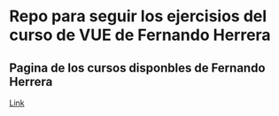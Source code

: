 # Repo para seguir los ejercisios del curso de VUE de Fernando Herrera

## Pagina de los cursos disponbles de Fernando Herrera

[Link](https://fernando-herrera.com/)
